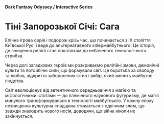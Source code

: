 #### Dark Fantasy Odyssey / Interactive Series

# Тіні Запорозької Січі: Сага

Епічна ігрова серія і подорож крізь час, що починається з IX століття Київської Русі і веде до альтернативного кібермайбутнього. Це історія, де знищення релігії стає поштовхом до небаченого технологічного стрибка.

Через долі загадкових героїв ми розкриваємо релігійні змови, демонічні культи та потойбічні сили, що формували світ. Це боротьба за свободу та любов, відкриття заборонених істин і вибір, який змінить майбутнє людства.

Світ еволюціонує від автентичного середньовіччя з магією та міфологічними істотами — до племінного наукового футуризму, де магія минулого трансформувалася в технології майбутнього. У кожну епоху незнищенна культурна спадщина стикається з одвічним злом, що завжди знаходить нового носія, доводячи, що війна ніколи не закінчується.